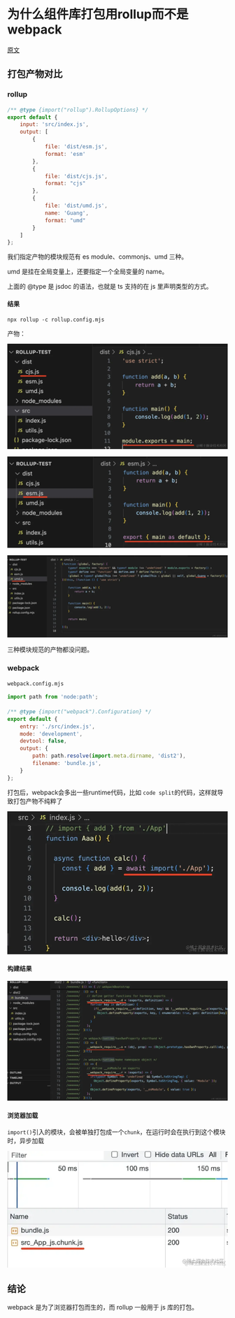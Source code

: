 # 为什么组件库打包用rollup而不是webpack

[原文](https://mp.weixin.qq.com/s/j32uTAdbOH-7Y6144iq6aw)

## 打包产物对比

### rollup

```js
/** @type {import("rollup").RollupOptions} */
export default {
    input: 'src/index.js',
    output: [
        {
            file: 'dist/esm.js',
            format: 'esm'
        },
        {
            file: 'dist/cjs.js',
            format: "cjs"
        },
        {
            file: 'dist/umd.js',
            name: 'Guang',
            format: "umd"
        }
    ]
};
```

我们指定产物的模块规范有 es module、commonjs、umd 三种。

umd 是挂在全局变量上，还要指定一个全局变量的 name。

上面的 @type 是 jsdoc 的语法，也就是 ts 支持的在 js 里声明类型的方式。


#### 结果

```
npx rollup -c rollup.config.mjs
```

产物：

![rollup-cjs](./img/rollup-cjs.webp)

![rollup-esm](./img/rollup-esm.webp)

![rollup-umd](./img/rollup-umd.webp)

三种模块规范的产物都没问题。


### webpack

`webpack.config.mjs`

```js
import path from 'node:path';

/** @type {import("webpack").Configuration} */
export default {
    entry: './src/index.js',
    mode: 'development',
    devtool: false,
    output: {
        path: path.resolve(import.meta.dirname, 'dist2'),
        filename: 'bundle.js',
    }
};
```
打包后，webpack会多出一些runtime代码，比如 `code split`的代码，这样就导致打包产物不纯粹了

![webpack-codesplit-code](./img/webpack-codesplit-code.webp)

#### 构建结果

![webpack-build.webp](./img/webpack-codesplit-build.webp)

#### 浏览器加载

`import()`引入的模块，会被单独打包成一个`chunk`，在运行时会在执行到这个模块时，异步加载

![webpack-codesplit-load](./img/webpack-codesplit-load.webp)

## 结论

webpack 是为了浏览器打包而生的，而 rollup 一般用于 js 库的打包。

